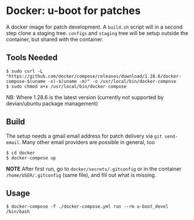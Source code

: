 # Docker: u-boot for patches


A docker image for patch development. A ``build.sh`` script will in a second step clone a staging tree. ``configs`` and ``staging`` tree will be setup outside the container, but shared with the container.  


## Tools Needed

```
$ sudo curl -L "https://github.com/docker/compose/releases/download/1.28.6/docker-compose-$(uname -s)-$(uname -m)" -o /usr/local/bin/docker-compose
$ sudo chmod a+x /usr/local/bin/docker-compose
```

NB: Where 1.28.6 is the latest version (currently not supported by devian/ubuntu package management)  


## Build

The setup needs a gmail email address for patch delivery via ``git send-email``. Many other email providers are possible in general, too  

```
$ cd docker
$ docker-compose up
```

**NOTE** After first run, go to ``docker/secrets/.gitconfig`` or in the container ``/home/USER/.gitconfig`` (same file), and fill out what is missing.  


## Usage

```
$ docker-compose -f ./docker-compose.yml run --rm u-boot_devel /bin/bash
```
